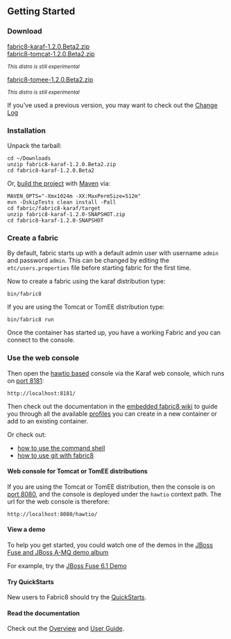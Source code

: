 ## Getting Started

### Download

<div class="row">
  <div class="col-md-4 text-center">
    <a class="btn btn-large btn-success" href="https://repo1.maven.org/maven2/io/fabric8/fabric8-karaf/1.2.0.Beta2/fabric8-karaf-1.2.0.Beta2.zip">fabric8-karaf-1.2.0.Beta2.zip</a>
  </div>
  <!-- TODO these are not ready yet
  Note that the [Apache Tomcat](https://tomcat.apache.org/) and [Apache TomEE](http://tomee.apache.org/) distributions are still experimental; the [Apache Karaf](http://karaf.apache.org/) based distro is currently rock solid and complete ;) -->
  <div class="col-md-4 text-center">
    <a class="btn btn-large btn-warning" title="Warning!  Experimental!" href="https://repo1.maven.org/maven2/io/fabric8/runtime/fabric8-tomcat/1.2.0.Beta2/fabric8-tomcat-1.2.0.Beta2.zip">fabric8-tomcat-1.2.0.Beta2.zip</a>
    <p><small><em>This distro is still experimental</em></small></p>
  </div>
  <div class="col-md-4 text-center">
    <a class="btn btn-large btn-warning" title="Warning!  Experimental!" href="https://repo1.maven.org/maven2/io/fabric8/runtime/fabric8-tomee/1.2.0.Beta2/fabric8-tomee-1.2.0.Beta2.zip">fabric8-tomee-1.2.0.Beta2.zip</a>
    <p><small><em>This distro is still experimental</em></small></p>
  </div>
</div>

If you've used a previous version, you may want to check out the [Change Log](http://fabric8.io/changes/index.html)

### Installation

Unpack the tarball:

    cd ~/Downloads
    unzip fabric8-karaf-1.2.0.Beta2.zip
    cd fabric8-karaf-1.2.0.Beta2

Or, [build the project](https://github.com/fabric8io/fabric8/blob/master/readme-build.md) with [Maven](http://maven.apache.org/) via:

    MAVEN_OPTS="-Xmx1024m -XX:MaxPermSize=512m"
    mvn -DskipTests clean install -Pall
    cd fabric/fabric8-karaf/target
    unzip fabric8-karaf-1.2.0-SNAPSHOT.zip
    cd fabric8-karaf-1.2.0-SNAPSHOT

### Create a fabric

By default, fabric starts up with a default admin user with username `admin` and password `admin`.
This can be changed by editing the `etc/users.properties` file before starting fabric for the first time.

Now to create a fabric using the karaf distribution type:

    bin/fabric8

If you are using the Tomcat or TomEE distribution type:

    bin/fabric8 run

Once the container has started up, you have a working Fabric and you can connect to the console.

### Use the web console

Then open the [hawtio based](http://hawt.io/) console via the Karaf web console, which runs on [port 8181](http://localhost:8181/):

    http://localhost:8181/

Then check out the documentation in the [embedded fabric8 wiki](http://localhost:8181/hawtio/index.html#/wiki/branch/1.0/view/fabric/profiles) to guide you through all the available [profiles](profiles.html) you can create in a new container or add to an existing container.

Or check out:

 * [how to use the command shell](http://fabric8.io/gitbook/agent.html)
 * [how to use git with fabric8](http://fabric8.io/gitbook/git.html)

#### Web console for Tomcat or TomEE distributions

If you are using the Tomcat or TomEE distribution, then the console is on [port 8080](http://localhost:8080/hawtio/), and the console is deployed under the `hawtio` context path. The url for the web console is therefore:

    http://localhost:8080/hawtio/   

#### View a demo

To help you get started, you could watch one of the demos in the  <a class="btn btn-success" href="https://vimeo.com/album/2635012">JBoss Fuse and JBoss A-MQ demo album</a>

For example, try the <a class="btn btn-success" href="https://vimeo.com/80625940">JBoss Fuse 6.1 Demo</a>

#### Try QuickStarts

New users to Fabric8 should try the [QuickStarts](http://fabric8.io/gitbook/quickstarts.html).

#### Read the documentation

Check out the [Overview](http://fabric8.io/gitbook/overview.html) and [User Guide](http://fabric8.io/gitbook/index.html).
